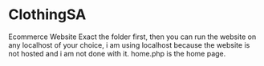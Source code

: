 # ClothingSA
Ecommerce Website
Exact the folder first, then you can run the website on any localhost of your choice, i am using localhost because the website is not hosted and i am not done with it.
home.php is the home page.
